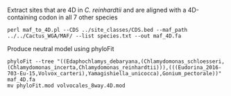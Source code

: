 Extract sites that are 4D in *C. reinhardtii* and are aligned with a 4D-containing codon in all 7 other species

```
perl maf_to_4D.pl --CDS ../site_classes/CDS.bed --maf_path ../../Cactus_WGA/MAF/ --list species.txt --out maf_4D.fa
```

Produce neutral model using phyloFit

```
phyloFit --tree "((Edaphochlamys_debaryana,(Chlamydomonas_schloesseri,(Chlamydomonas_incerta,Chlamydomonas_reinhardtii))),(((Eudorina_2016-703-Eu-15,Volvox_carteri),Yamagishiella_unicocca),Gonium_pectorale))" maf_4D.fa
mv phyloFit.mod volvocales_8way.4D.mod
```
